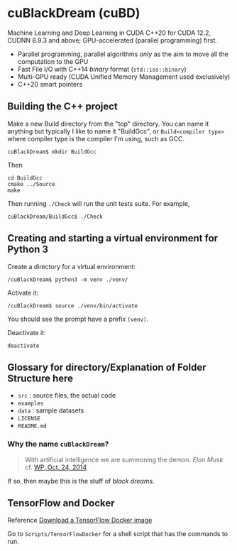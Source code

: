 # cuBlackDream (cuBD)
Machine Learning and Deep Learning in CUDA C++20 for CUDA 12.2, CUDNN 8.9.3 and above; GPU-accelerated (parallel programming) first.

- Parallel programming, parallel algorithms *only* as the aim to move all the computation to the GPU
- Fast File I/O with C++14 *binary* format (`std::ios::binary`)
- Multi-GPU ready (CUDA Unified Memory Management used exclusively)
- C++20 smart pointers

## Building the C++ project

Make a new Build directory from the "top" directory. You can name it anything but typically I like to name it "BuildGcc", or `Build<compiler type>` where compiler type is the compiler I'm using, such as GCC.
```
cuBlackDream$ mkdir BuildGcc
```
Then
```
cd BuildGcc
cmake ../Source
make
```
Then running `./Check` will run the unit tests suite. For example,

```
cuBlackDream/BuildGcc$ ./Check
```

## Creating and starting a virtual environment for Python 3

Create a directory for a virtual environment:

```
/cuBlackDream$ python3 -m venv ./venv/
```

Activate it:
```
/cuBlackDream$ source ./venv/bin/activate
```
You should see the prompt have a prefix `(venv)`.

Deactivate it:
```
deactivate
```

## Glossary for directory/Explanation of Folder Structure here  

- `src`  : source files, the actual code
- `examples` 
- `data` : sample datasets 
- `LICENSE`  
- `README.md`  

### Why the name `cuBlackDream`?  

> With artificial intelligence we are summoning the demon.  <cite>Elon Musk</cite>  cf. [WP, Oct. 24, 2014](https://www.washingtonpost.com/news/innovations/wp/2014/10/24/elon-musk-with-artificial-intelligence-we-are-summoning-the-demon/?utm_term=.3a9b517cdddf)

If so, then maybe this is the stuff of *black dreams.*  

## TensorFlow and Docker

Reference [Download a TensorFlow Docker image](https://www.tensorflow.org/install/docker)

Go to `Scripts/TensorFlowDocker` for a shell script that has the commands to run.